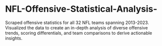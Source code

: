 # NFL-Offensive-Statistical-Analysis-
Scraped offensive statistics for all 32 NFL teams spanning 2013-2023. Visualized the data to create an in-depth analysis of diverse offensive trends, scoring differentials, and team comparisons to derive actionable insights.
